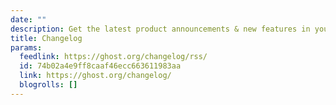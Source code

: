 ```yaml
---
date: ""
description: Get the latest product announcements & new features in your inbox.
title: Changelog
params:
  feedlink: https://ghost.org/changelog/rss/
  id: 74b02a4e9ff8caaf46ecc663611983aa
  link: https://ghost.org/changelog/
  blogrolls: []
---
```

